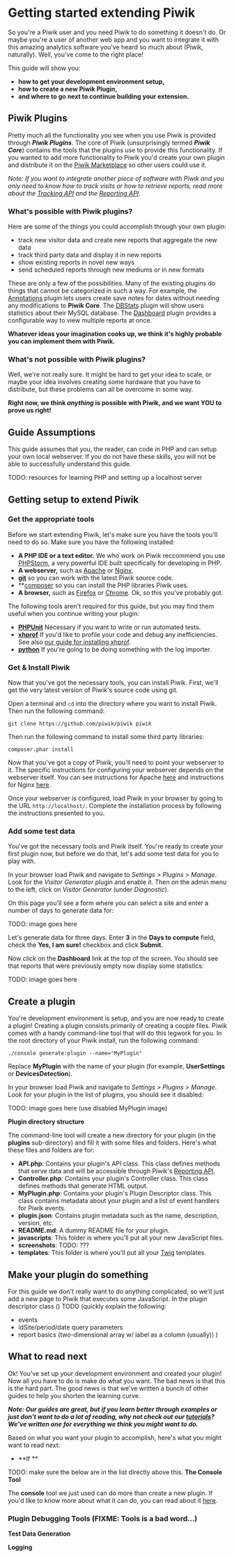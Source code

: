 # Getting started extending Piwik

<!-- Meta (to be deleted)
Purpose:
 - tell people what's possible by extending Piwik
 - tell people we don't really know what isn't possible so feel free to try everything!
 - get people setup and ready to create a plugin
   - mention phpstorm (it appears to be important)
   - mention command line tool
   - get people to install piwik locally
   - create a site or two
   - add some test data
 - show people how to create a plugin
   - don't use command line tool until the end
 - point people in the right direction for whatever they are trying to do (tell them what to read)

Audience: someone who uses Piwik or knows Piwik is an analytics tool and wants to extend it. He/she might be a user that knows what Piwik can do and wants it to do more, or a user of another piece of software that wants it to work w/ Piwik.

Expected Result: the reader must both know how to get Piwik running locally, have a new, empty plugin ready and know where to go to figure out exactly what it is they want to do.

Notes: This guide is a cross between a tutorial & a guide. It should be linked to as introductory material in the tutorials (in other words, there shouldn't be another 'getting started' tutorial).

TODO: (stuff that needs to go in SOME guide)
- DataTable row actions

TODO: removed scheduled reports guide. should be replaced w/ two tutorials (new output format + new transport medium)
-->

So you're a Piwik user and you need Piwik to do something it doesn't do. Or maybe you're a user of another web app and you want to integrate it with this amazing analytics software you've heard so much about (Piwik, naturally). Well, you've come to the right place!

This guide will show you:

- **how to get your development environment setup,**
- **how to create a new Piwik Plugin,**
- **and where to go next to continue building your extension.**

## Piwik Plugins

Pretty much all the functionality you see when you use Piwik is provided through **_Piwik Plugins_**. The core of Piwik (unsurprisingly termed _**Piwik Core**_) contains the tools that the plugins use to provide this functionality. If you wanted to add more functionality to Piwik you'd create your own plugin and distribute it on the [Piwik Marketplace](#) so other users could use it.

_Note: If you want to integrate another piece of software with Piwik and you only need to know how to track visits or how to retrieve reports, read more about the [Tracking API](#) and the [Reporting API](#)._

### What's possible with Piwik plugins?

Here are some of the things you could accomplish through your own plugin:

- track new visitor data and create new reports that aggregate the new data
- track third party data and display it in new reports
- show existing reports in novel new ways
- send scheduled reports through new mediums or in new formats

These are only a few of the possibilities. Many of the existing plugins do things that cannot be categorized in such a way. For example, the [Annotations](#) plugin lets users create save notes for dates without needing any modifications to **Piwik Core**. The [DBStats](#) plugin will show users statistics about their MySQL database. The [Dashboard](#) plugin provides a configurable way to view multiple reports at once.

**Whatever ideas your imagination cooks up, we think it's highly probable you can implement them with Piwik.**

### What's not possible with Piwik plugins?

Well, we're not really sure. It might be hard to get your idea to scale, or maybe your idea involves creating some hardware that you have to distribute, but these problems can all be overcome in some way.

**Right now, we think _anything_ is possible with Piwik, and we want YOU to prove us right!**

## Guide Assumptions

This guide assumes that you, the reader, can code in PHP and can setup your own local webserver. If you do not have these skills, you will not be able to successfully understand this guide.

TODO: resources for learning PHP and setting up a localhost server

## Getting setup to extend Piwik

### Get the appropriate tools

Before we start extending Piwik, let's make sure you have the tools you'll need to do so. Make sure you have the following installed:

- **A PHP IDE or a text editor.** We who work on Piwik reccommend you use [PHPStorm](#), a very powerful IDE built specifically for developing in PHP.
- **A webserver,** such as [Apache](#) or [Nginx](#).
- **[git](#)** so you can work with the latest Piwik source code.
- **[composer](http://getcomposer.org/) so you can install the PHP libraries Piwik uses.
- **A browser,** such as [Firefox](#) or [Chrome](#). Ok, so this you've probably got.

The following tools aren't required for this guide, but you may find them useful when you continue writing your plugin:

- **[PHPUnit](#)** Necessary if you want to write or run automated tests.
- **[xhprof](#)** If you'd like to profile your code and debug any inefficiencies. See also [our guide for installing xhprof](#).
- **[python](#)** If you're going to be doing something with the log importer.

### Get & Install Piwik

Now that you've got the necessary tools, you can install Piwik. First, we'll get the very latest version of Piwik's source code using git.

Open a terminal and `cd` into the directory where you want to install Piwik. Then run the following command:

    git clone https://github.com/piwik/piwik piwik

Then run the following command to install some third party libraries:

    composer.phar install

Now that you've got a copy of Piwik, you'll need to point your webserver to it. The specific instructions for configuring your webserver depends on the webserver itself. You can see instructions for Apache [here](#) and instructions for Nginx [here](#).

Once your webserver is configured, load Piwik in your browser by going to the URL `http://localhost/`. Complete the installation process by following the instructions presented to you.

### Add some test data

You've got the necessary tools and Piwik itself. You're ready to create your first plugin now, but before we do that, let's add some test data for you to play with.

In your browser load Piwik and navigate to _Settings > Plugins > Manage_. Look for the _Visitor Generator_ plugin and enable it. Then on the admin menu to the left, click on _Visitor Generator_ (under _Diagnostic_).

On this page you'll see a form where you can select a site and enter a number of days to generate data for:

TODO: image goes here

Let's generate data for three days. Enter **3** in the **Days to compute** field, check the **Yes, I am sure!** checkbox and click **Submit**.

Now click on the **Dashboard** link at the top of the screen. You should see that reports that were previously empty now display some statistics:

TODO: image goes here

## Create a plugin

You're development environment is setup, and you are now ready to create a plugin! Creating a plugin consists primarily of creating a couple files. Piwik comes with a handy command-line tool that will do this legwork for you. In the root directory of your Piwik install, run the following command:

    ./console generate:plugin --name="MyPlugin"

Replace **MyPlugin** with the name of your plugin (for example, **UserSettings** or **DevicesDetection**).

In your browser load Piwik and navigate to _Settings > Plugins > Manage_. Look for your plugin in the list of plugins, you should see it disabled:

TODO: image goes here (use disabled MyPlugin image)

<a name="plugin-directory-structure"></a>
**Plugin directory structure**

The command-line tool will create a new directory for your plugin (in the **plugins** sub-directory) and fill it with some files and folders. Here's what these files and folders are for:

* **API.php**: Contains your plugin's API class. This class defines methods that serve data and will be accessible through Piwik's [Reporting API](#).
* **Controller.php**: Contains your plugin's Controller class. This class defines methods that generate HTML output.
* **MyPlugin.php**: Contains your plugin's Plugin Descriptor class. This class contains metadata about your plugin and a list of event handlers for Piwik events.
* **plugin.json**: Contains plugin metadata such as the name, description, version, etc.
* **README.md**: A dummy README file for your plugin.
* **javascripts**: This folder is where you'll put all your new JavaScript files.
* **screenshots**: TODO: ???
* **templates**: This folder is where you'll put all your [Twig](http://twig.sensiolabs.org/) templates.

## Make your plugin do something

For this guide we don't really want to do anything complicated, so we'll just add a new page to Piwik that executes some JavaScript. In the plugin descriptor class ()
TODO (quickly explain the following:
- events
- idSite/period/date query parameters
- report basics (two-dimensional array w/ label as a column (usually))
)

## What to read next

Ok! You've set up your development environment and created your plugin! Now all you have to do is make do what you want. The bad news is that this is the hard part. The good news is that we've written a bunch of other guides to help you shorten the learning curve.

**_Note: Our guides are great, but if you learn better through examples or just don't want to do a lot of reading, why not check out our [tutorials](#)? We've written one for everything we think you might want to do._**

Based on what you want your plugin to accomplish, here's what you might want to read next:

* **If **


TODO: make sure the below are in the list directly above this.
**The Console Tool**

The **console** tool we just used can do more than create a new plugin. If you'd like to know more about what it can do, you can read about it [here](#).

### Plugin Debugging Tools (FIXME: Tools is a bad word...)

**Test Data Generation**

**Logging**
